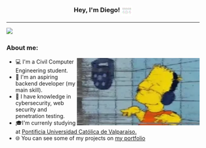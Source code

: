 <h3 align="center">
  Hey, I'm Diego!</a>
  <img align="center" src="./assets/gifs/404.webp" width="28">
</h3>

<hr>

![](https://komarev.com/ghpvc/?username=0xCronos&color=yellow)

### About me:

<img align="right" alt="gif" src="./assets/gifs/about.webp" width=320>

- 💻 I'm a Civil Computer Engineering student.
- 🌱 I'm an aspiring backend developer (my main skill).
- 🔐 I have knowledge in cybersecurity, web security and penetration testing.
- 🎓I'm currenly studying at <a href="https://www.pucv.cl/">Pontificia Universidad Católica de Valparaíso.</a>
- 🌐 You can see some of my projects on [my portfolio](https://dmcoder.dev/)

